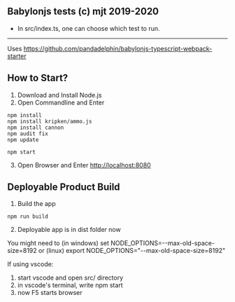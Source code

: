 Babylonjs tests (c) mjt 2019-2020
---

* In src/index.ts, one can choose which test to run.

---
Uses https://github.com/pandadelphin/babylonjs-typescript-webpack-starter

## How to Start? ##

1. Download and Install Node.js
2. Open Commandline and Enter
```
npm install 
npm install kripken/ammo.js
npm install cannon
npm audit fix
npm update

npm start
```

3. Open Browser and Enter [http://localhost:8080](http://localhost:8080)

## Deployable Product Build ##
1. Build the app
```
npm run build
```
2. Deployable app is in dist folder now

You might need to (in windows)
  set NODE_OPTIONS=--max-old-space-size=8192
or (linux) 
  export NODE_OPTIONS="--max-old-space-size=8192"


If using vscode:
1. start vscode and open src/ directory
2. in vscode's terminal, write  npm start
3. now F5 starts browser
